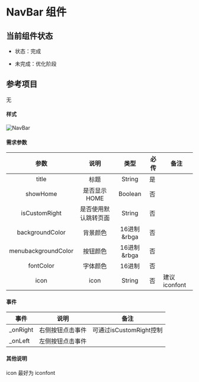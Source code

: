 # NavBar 组件

## 当前组件状态

- 状态：完成

- 未完成：优化阶段

## 参考项目 

无

#### 样式

![NavBar](https://raw.githubusercontent.com/SevenDreamYang/individual_Component_Warehouse/master/wechat/wechat-img-macdown/nav.png)



#### 需求参数

|        参数         |         说明         |    类型     | 必传 | 备注         |
| :-----------------: | :------------------: | :---------: | ---- | ------------ |
|        title        |         标题         |   String    | 是   |              |
|      showHome       |     是否显示HOME     |   Boolean   | 否   |              |
|    isCustomRight    | 是否使用默认跳转页面 |   String    | 否   |              |
|   backgroundColor   |       背景颜色       | 16进制&rbga | 否   |              |
| menubackgroundColor |       按钮颜色       | 16进制&rbga | 否   |              |
|      fontColor      |       字体颜色       |   16进制    | 否   |              |
|        icon         |         icon         |   String    | 否   | 建议iconfont |

#### 事件

| 事件     | 说明             | 备注                    |
| -------- | ---------------- | ----------------------- |
| _onRight | 右侧按钮点击事件 | 可通过isCustomRight控制 |
| _onLeft  | 左侧按钮点击事件 |                         |

#### 其他说明

icon 最好为 iconfont 

#### 